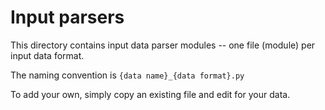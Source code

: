 # Input parsers

This directory contains input data parser modules -- one file (module) per input data format.

The naming convention is `{data name}_{data format}.py`

To add your own, simply copy an existing file and edit for your data.